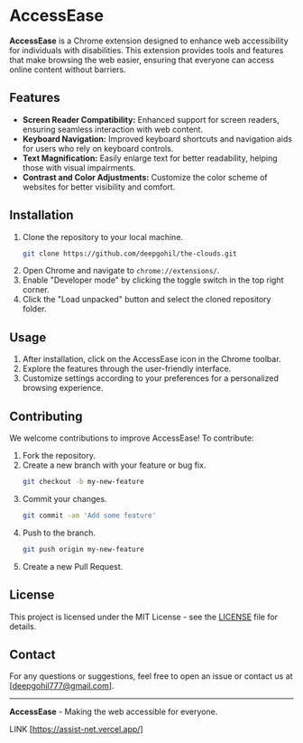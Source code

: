# AccessEase

**AccessEase** is a Chrome extension designed to enhance web accessibility for individuals with disabilities. This extension provides tools and features that make browsing the web easier, ensuring that everyone can access online content without barriers.

## Features
- **Screen Reader Compatibility:** Enhanced support for screen readers, ensuring seamless interaction with web content.
- **Keyboard Navigation:** Improved keyboard shortcuts and navigation aids for users who rely on keyboard controls.
- **Text Magnification:** Easily enlarge text for better readability, helping those with visual impairments.
- **Contrast and Color Adjustments:** Customize the color scheme of websites for better visibility and comfort.

## Installation

1. Clone the repository to your local machine.
    ```bash
    git clone https://github.com/deepgohil/the-clouds.git
    ```
2. Open Chrome and navigate to `chrome://extensions/`.
3. Enable "Developer mode" by clicking the toggle switch in the top right corner.
4. Click the "Load unpacked" button and select the cloned repository folder.

## Usage

1. After installation, click on the AccessEase icon in the Chrome toolbar.
2. Explore the features through the user-friendly interface.
3. Customize settings according to your preferences for a personalized browsing experience.

## Contributing

We welcome contributions to improve AccessEase! To contribute:

1. Fork the repository.
2. Create a new branch with your feature or bug fix.
    ```bash
    git checkout -b my-new-feature
    ```
3. Commit your changes.
    ```bash
    git commit -am 'Add some feature'
    ```
4. Push to the branch.
    ```bash
    git push origin my-new-feature
    ```
5. Create a new Pull Request.

## License

This project is licensed under the MIT License - see the [LICENSE](LICENSE) file for details.

## Contact

For any questions or suggestions, feel free to open an issue or contact us at [deepgohil777@gmail.com].

---

**AccessEase** - Making the web accessible for everyone.


LINK [https://assist-net.vercel.app/]
